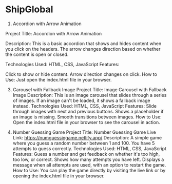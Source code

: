 # ShipGlobal

1. Accordion with Arrow Animation
   
Project Title: Accordion with Arrow Animation

Description: This is a basic accordion that shows and hides content when you click on the headers. The arrow changes direction based on whether the content is open or closed.

Technologies Used: HTML, CSS, JavaScript
Features:

Click to show or hide content.
Arrow direction changes on click.
How to Use:
Just open the index.html file in your browser.


3. Carousel with Fallback Image
Project Title: Image Carousel with Fallback Image
Description: This is an image carousel that slides through a series of images. If an image can't be loaded, it shows a fallback image instead.
Technologies Used: HTML, CSS, JavaScript
Features:
Slide through images with next and previous buttons.
Shows a placeholder if an image is missing.
Smooth transitions between images.
How to Use:
Open the index.html file in your browser to see the carousel in action.


4. Number Guessing Game
Project Title: Number Guessing Game
Live Link: https://numguessingame.netlify.app/
Description: A simple game where you guess a random number between 1 and 100. You have 5 attempts to guess correctly.
Technologies Used: HTML, CSS, JavaScript
Features:
Guess a number and get feedback on whether it's too high, too low, or correct.
Shows how many attempts you have left.
Displays a message when all attempts are used, with an option to restart the game.
How to Use:
You can play the game directly by visiting the live link or by opening the index.html file in your browser.
